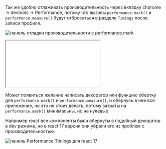 Так же удобно отлаживать производительность через вкладку chorome ->  devtools -> Performance,
потому что вызовы `performance.mark()` и `performance.measure()` будут отбросаться в разделе `Timings` после записи
профиля.

![панель отладки производительности с performance.mark](images/img.png)

<iframe title="Измерение времени работы иерархий медленных  функций " src="../demos/meded90/" height="150"></iframe>

Может появиться желание написать декоратор или функцию обертку для `performance.mark()` и `performance.measure()`,
и обернусь в нее все приложение, но это не стоит делать, потому затраты на `performance.mark()` минимальны, но не нулевые


Например react все компоненты были обернуты в подобный декоратор в dev режиме, но в react 17 версии они убрали его из проблем с производительностью.

![панель Performance Timings для react 17](images/img_1.png)




